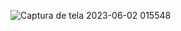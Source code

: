 ![Captura de tela 2023-06-02 015548](https://github.com/AdreanFelipee/Calc.js/assets/113400381/b228ceba-ef87-4e19-9f10-cab45bff7331)
